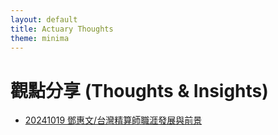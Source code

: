 ```yaml
---
layout: default
title: Actuary Thoughts
theme: minima
---
```



# 觀點分享 (Thoughts & Insights)

- [20241019 鄧惠文/台灣精算師職涯發展與前景](https://venteng.github.io/thoughts/20241019actuary.html)
<!---
- [鄧惠文/我怎麼轉換跑道，從數學系變成財金所呢？](https://hackmd.io/7XkdaE4yRAKAs2FIiEG5Lw)
- [鄧惠文/碩士生可能會想知道的?](https://hackmd.io/7XA3UFoCRjqT1kW6E4HZbw)
- [鄧惠文/導生分享](https://hackmd.io/nf4uLb40TUW2axK_jCLQLA)
--->
